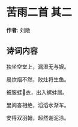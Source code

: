 # 苦雨二首  其二

**作者**: 刘敞

## 诗词内容

独坐空堂上，漏湿无与娱。

晨炊烟不然，败灶将生鱼。

被服蛙𧏖衣，出入螺蚌居。

里闾杳相绝，滔滔水渐车。

安得双羽翰，超然谢泥涂。

